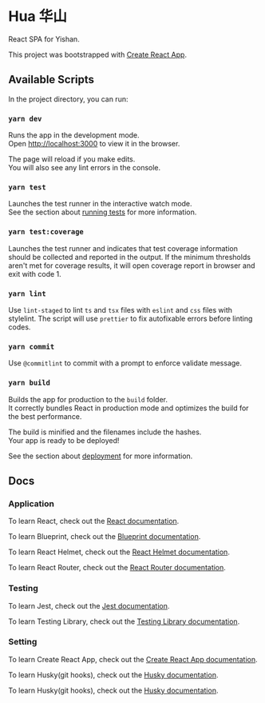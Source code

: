 # Hua 华山

React SPA for Yishan.

This project was bootstrapped with [Create React App](https://github.com/facebook/create-react-app).

## Available Scripts

In the project directory, you can run:

### `yarn dev`

Runs the app in the development mode.<br />
Open [http://localhost:3000](http://localhost:3000) to view it in the browser.

The page will reload if you make edits.<br />
You will also see any lint errors in the console.

### `yarn test`

Launches the test runner in the interactive watch mode.<br />
See the section about [running tests](https://facebook.github.io/create-react-app/docs/running-tests) for more information.

### `yarn test:coverage`

Launches the test runner and indicates that test coverage information should be collected and reported in the output. If the minimum thresholds aren't met for coverage results, it will open coverage report in browser and exit with code 1.

### `yarn lint`

Use `lint-staged` to lint `ts` and `tsx` files with `eslint` and `css` files with stylelint. The script will use `prettier` to fix autofixable errors before linting codes.

### `yarn commit`

Use `@commitlint` to commit with a prompt to enforce validate message.

### `yarn build`

Builds the app for production to the `build` folder.<br />
It correctly bundles React in production mode and optimizes the build for the best performance.

The build is minified and the filenames include the hashes.<br />
Your app is ready to be deployed!

See the section about [deployment](https://facebook.github.io/create-react-app/docs/deployment) for more information.

## Docs

### Application

To learn React, check out the [React documentation](https://reactjs.org/).

To learn Blueprint, check out the [Blueprint documentation](https://blueprintjs.com/).

To learn React Helmet, check out the [React Helmet documentation](https://github.com/nfl/react-helmet).

To learn React Router, check out the [React Router documentation](https://reacttraining.com/react-router/).

### Testing

To learn Jest, check out the [Jest documentation](https://jestjs.io//).

To learn Testing Library, check out the [Testing Library documentation](https://testing-library.com/).

### Setting

To learn Create React App, check out the [Create React App documentation](https://facebook.github.io/create-react-app/docs/getting-started).

To learn Husky(git hooks), check out the [Husky documentation](https://github.com/typicode/husky#readme).

To learn Husky(git hooks), check out the [Husky documentation](https://github.com/typicode/husky#readme).